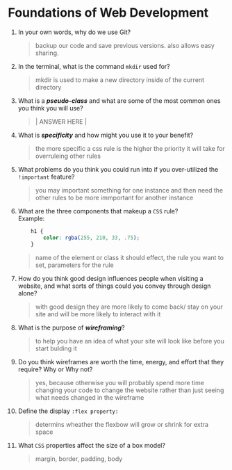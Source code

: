# Foundations of Web Development
01. In your own words, why do we use Git?
    > backup our code and save previous versions. also allows easy sharing.

02. In the terminal, what is the command `mkdir` used for?
    > mkdir is used to make a new directory inside of the current directory

03. What is a ***pseudo-class*** and what are some of the most common ones you think you will use?
    > | ANSWER HERE |

04. What is ***specificity*** and how might you use it to your benefit?
    > the more specific a css rule is the higher the priority it will take for overruleing other rules

05. What problems do you think you could run into if you over-utilized the `!important` feature?
    > you may important something for one instance and then need the other rules to be more immportant for another instance

06. What are the three components that makeup a `CSS` rule? <br> Example:

    ```css
        h1 {
            color: rgba(255, 210, 33, .75);
        }
    ```

    > name of the element or class it should effect, the rule you want to set, parameters for the rule

07. How do you think good design influences people when visiting a website, and what sorts of things could you convey through design alone?
    > with good design they are more likely to come back/ stay on your site and will be more likely to interact with it 

08. What is the purpose of ***wireframing***?
    > to help you have an idea of what your site will look like before you start bulding it

09. Do you think wireframes are worth the time, energy, and effort that they require? Why or Why not?
    > yes, because otherwise you will probably spend more time changing your code to change the website rather than just seeing what needs changed in the wireframe

10. Define the display `:flex property:`
    > determins wheather the flexbow will grow or shrink for extra space

11. What `CSS` properties affect the size of a box model?
    > margin, border, padding, body

